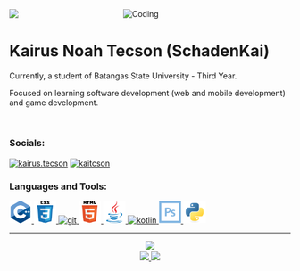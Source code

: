 <img width="1080" src="https://media4.giphy.com/media/NO5rJMAOQf32Bdm7ac/giphy.gif?cid=790b76117c3dea506ed0e6fc53cb06815592ea6d751d291f&rid=giphy.gif&ct=g">
<img align="right" alt="Coding" width="300" src="https://c.tenor.com/1y2c11KnuEkAAAAC/anime-chopper.gif">

<h1 align="left">Kairus Noah Tecson (SchadenKai) </h1>
<p> Currently, a student of Batangas State University - Third Year. </p>
<p> Focused on learning software development (web and mobile development) and game development. </p>
<br>
<h3 align="left">Socials:</h3>
<p align="left">
<a href="https://fb.com/kairus.tecson" target="blank"><img align="center" src="https://raw.githubusercontent.com/rahuldkjain/github-profile-readme-generator/master/src/images/icons/Social/facebook.svg" alt="kairus.tecson" height="30" width="40" /></a>
<a href="https://instagram.com/kaitcson" target="blank"><img align="center" src="https://raw.githubusercontent.com/rahuldkjain/github-profile-readme-generator/master/src/images/icons/Social/instagram.svg" alt="kaitcson" height="30" width="40" /></a>
</p>
<h3 align="left">Languages and Tools:</h3>
<p align="left"> <a href="https://www.w3schools.com/cpp/" target="_blank" rel="noreferrer"> <img src="https://raw.githubusercontent.com/devicons/devicon/master/icons/cplusplus/cplusplus-original.svg" alt="cplusplus" width="40" height="40"/> </a> <a href="https://www.w3schools.com/css/" target="_blank" rel="noreferrer"> <img src="https://raw.githubusercontent.com/devicons/devicon/master/icons/css3/css3-original-wordmark.svg" alt="css3" width="40" height="40"/> </a> <a href="https://git-scm.com/" target="_blank" rel="noreferrer"> <img src="https://www.vectorlogo.zone/logos/git-scm/git-scm-icon.svg" alt="git" width="40" height="40"/> </a> <a href="https://www.w3.org/html/" target="_blank" rel="noreferrer"> <img src="https://raw.githubusercontent.com/devicons/devicon/master/icons/html5/html5-original-wordmark.svg" alt="html5" width="40" height="40"/> </a> <a href="https://www.java.com" target="_blank" rel="noreferrer"> <img src="https://raw.githubusercontent.com/devicons/devicon/master/icons/java/java-original.svg" alt="java" width="40" height="40"/> </a> <a href="https://kotlinlang.org" target="_blank" rel="noreferrer"> <img src="https://www.vectorlogo.zone/logos/kotlinlang/kotlinlang-icon.svg" alt="kotlin" width="40" height="40"/> </a> <a href="https://www.photoshop.com/en" target="_blank" rel="noreferrer"> <img src="https://raw.githubusercontent.com/devicons/devicon/master/icons/photoshop/photoshop-line.svg" alt="photoshop" width="40" height="40"/> </a> <a href="https://www.python.org" target="_blank" rel="noreferrer"> <img src="https://raw.githubusercontent.com/devicons/devicon/master/icons/python/python-original.svg" alt="python" width="40" height="40"/> </a> </p>
<hr>
<p align="center">
  <a href="https://schadenkai.github.io">
    <img src="https://github-readme-stats.vercel.app/api/top-langs?username=schadenkai&theme=cobalt&show_icons=true&locale=en&layout=compact"></img>
  </a><br>
  <a href="https://schadenkai.github.io">
    <img src="https://github-readme-streak-stats.herokuapp.com/?user=schadenkai&theme=maroongold&show_icons=true"></img>
  </a>
   <a href="https://schadenkai.github.io">
    <img src="https://github-readme-stats.vercel.app/api?username=schadenkai&theme=cobalt&show_icons=true&locale=en"></img>
  </a>
</p>

